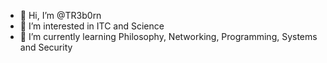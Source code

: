 - 👋 Hi, I’m @TR3b0rn
- 👀 I’m interested in ITC and Science
- 🌱 I’m currently learning Philosophy, Networking, Programming, Systems and Security

<!---
TR3b0rn/TR3b0rn is a ✨ special ✨ repository because its `README.md` (this file) appears on your GitHub profile.
You can click the Preview link to take a look at your changes.
--->
